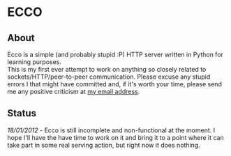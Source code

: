 # ECCO
## About
Ecco is a simple (and probably stupid :P) HTTP server written in Python for learning purposes.  
This is my first ever attempt to work on anything so closely related to sockets/HTTP/peer-to-peer communication.
Please excuse any stupid errors I that might have committed  and, if it's worth your time, please send me any positive criticism at [my email address](mailto:gabriele@gabrielecirulli.com).  

## Status
*18/01/2012* - Ecco is still incomplete and non-functional at the moment. I hope I'll have the have time to work on it and bring it to a point where it can take part in some real serving action, but right now it does nothing.

